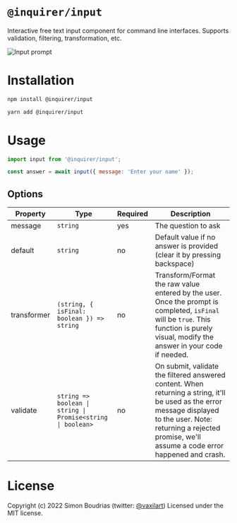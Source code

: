 # `@inquirer/input`

Interactive free text input component for command line interfaces. Supports validation, filtering, transformation, etc.

![Input prompt](https://cdn.rawgit.com/SBoudrias/Inquirer.js/28ae8337ba51d93e359ef4f7ee24e79b69898962/assets/screenshots/input.svg)

# Installation

```sh
npm install @inquirer/input

yarn add @inquirer/input
```

# Usage

```js
import input from '@inquirer/input';

const answer = await input({ message: 'Enter your name' });
```

## Options

| Property    | Type                                                        | Required | Description                                                                                                                                                                                                             |
| ----------- | ----------------------------------------------------------- | -------- | ----------------------------------------------------------------------------------------------------------------------------------------------------------------------------------------------------------------------- |
| message     | `string`                                                    | yes      | The question to ask                                                                                                                                                                                                     |
| default     | `string`                                                    | no       | Default value if no answer is provided (clear it by pressing backspace)                                                                                                                                                 |
| transformer | `(string, { isFinal: boolean }) => string`                  | no       | Transform/Format the raw value entered by the user. Once the prompt is completed, `isFinal` will be `true`. This function is purely visual, modify the answer in your code if needed.                              |
| validate    | `string => boolean \| string \| Promise<string \| boolean>` | no       | On submit, validate the filtered answered content. When returning a string, it'll be used as the error message displayed to the user. Note: returning a rejected promise, we'll assume a code error happened and crash. |

# License

Copyright (c) 2022 Simon Boudrias (twitter: [@vaxilart](https://twitter.com/Vaxilart))
Licensed under the MIT license.
